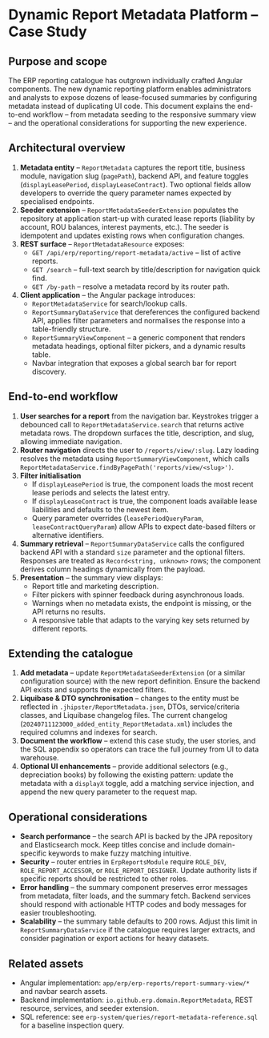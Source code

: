 # Dynamic Report Metadata Platform – Case Study

## Purpose and scope
The ERP reporting catalogue has outgrown individually crafted Angular components. The new dynamic reporting platform enables
administrators and analysts to expose dozens of lease-focused summaries by configuring metadata instead of duplicating UI code.
This document explains the end-to-end workflow – from metadata seeding to the responsive summary view – and the operational
considerations for supporting the new experience.

## Architectural overview
1. **Metadata entity** – `ReportMetadata` captures the report title, business module, navigation slug (`pagePath`), backend API,
and feature toggles (`displayLeasePeriod`, `displayLeaseContract`). Two optional fields allow developers to override the query
parameter names expected by specialised endpoints.
2. **Seeder extension** – `ReportMetadataSeederExtension` populates the repository at application start-up with curated lease
reports (liability by account, ROU balances, interest payments, etc.). The seeder is idempotent and updates existing rows when
configuration changes.
3. **REST surface** – `ReportMetadataResource` exposes:
   - `GET /api/erp/reporting/report-metadata/active` – list of active reports.
   - `GET /search` – full-text search by title/description for navigation quick find.
   - `GET /by-path` – resolve a metadata record by its router path.
4. **Client application** – the Angular package introduces:
   - `ReportMetadataService` for search/lookup calls.
   - `ReportSummaryDataService` that dereferences the configured backend API, applies filter parameters and normalises the
     response into a table-friendly structure.
   - `ReportSummaryViewComponent` – a generic component that renders metadata headings, optional filter pickers, and a dynamic
     results table.
   - Navbar integration that exposes a global search bar for report discovery.

## End-to-end workflow
1. **User searches for a report** from the navigation bar. Keystrokes trigger a debounced call to `ReportMetadataService.search`
   that returns active metadata rows. The dropdown surfaces the title, description, and slug, allowing immediate navigation.
2. **Router navigation** directs the user to `/reports/view/:slug`. Lazy loading resolves the metadata using
   `ReportSummaryViewComponent`, which calls `ReportMetadataService.findByPagePath('reports/view/<slug>')`.
3. **Filter initialisation**
   - If `displayLeasePeriod` is true, the component loads the most recent lease periods and selects the latest entry.
   - If `displayLeaseContract` is true, the component loads available lease liabilities and defaults to the newest item.
   - Query parameter overrides (`leasePeriodQueryParam`, `leaseContractQueryParam`) allow APIs to expect date-based filters or
     alternative identifiers.
4. **Summary retrieval** – `ReportSummaryDataService` calls the configured backend API with a standard `size` parameter and the
   optional filters. Responses are treated as `Record<string, unknown>` rows; the component derives column headings dynamically
   from the payload.
5. **Presentation** – the summary view displays:
   - Report title and marketing description.
   - Filter pickers with spinner feedback during asynchronous loads.
   - Warnings when no metadata exists, the endpoint is missing, or the API returns no results.
   - A responsive table that adapts to the varying key sets returned by different reports.

## Extending the catalogue
1. **Add metadata** – update `ReportMetadataSeederExtension` (or a similar configuration source) with the new report definition.
   Ensure the backend API exists and supports the expected filters.
2. **Liquibase & DTO synchronisation** – changes to the entity must be reflected in `.jhipster/ReportMetadata.json`, DTOs,
   service/criteria classes, and Liquibase changelog files. The current changelog (`20240711123000_added_entity_ReportMetadata.xml`)
   includes the required columns and indexes for search.
3. **Document the workflow** – extend this case study, the user stories, and the SQL appendix so operators can trace the full
   journey from UI to data warehouse.
4. **Optional UI enhancements** – provide additional selectors (e.g., depreciation books) by following the existing pattern:
   update the metadata with a `displayX` toggle, add a matching service injection, and append the new query parameter to the
   request map.

## Operational considerations
- **Search performance** – the search API is backed by the JPA repository and Elasticsearch mock. Keep titles concise and include
  domain-specific keywords to make fuzzy matching intuitive.
- **Security** – router entries in `ErpReportsModule` require `ROLE_DEV`, `ROLE_REPORT_ACCESSOR`, or `ROLE_REPORT_DESIGNER`. Update
  authority lists if specific reports should be restricted to other roles.
- **Error handling** – the summary component preserves error messages from metadata, filter loads, and the summary fetch. Backend
  services should respond with actionable HTTP codes and body messages for easier troubleshooting.
- **Scalability** – the summary table defaults to 200 rows. Adjust this limit in `ReportSummaryDataService` if the catalogue
  requires larger extracts, and consider pagination or export actions for heavy datasets.

## Related assets
- Angular implementation: `app/erp/erp-reports/report-summary-view/*` and navbar search assets.
- Backend implementation: `io.github.erp.domain.ReportMetadata`, REST resource, services, and seeder extension.
- SQL reference: see `erp-system/queries/report-metadata-reference.sql` for a baseline inspection query.
